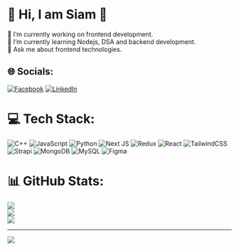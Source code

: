 # 💫 Hi, I am Siam 👋
🔭 I’m currently working on frontend development.<br>🌱 I’m currently learning Nodejs, DSA and backend development.<br>💬 Ask me about frontend technologies.


## 🌐 Socials:
[![Facebook](https://img.shields.io/badge/Facebook-%231877F2.svg?logo=Facebook&logoColor=white)](https://facebook.com/abdullah.siam.4) [![LinkedIn](https://img.shields.io/badge/LinkedIn-%230077B5.svg?logo=linkedin&logoColor=white)](https://linkedin.com/in/abdullah-al-siam-0233b1176) 

# 💻 Tech Stack:
![C++](https://img.shields.io/badge/c++-%2300599C.svg?style=for-the-badge&logo=c%2B%2B&logoColor=white) ![JavaScript](https://img.shields.io/badge/javascript-%23323330.svg?style=for-the-badge&logo=javascript&logoColor=%23F7DF1E) ![Python](https://img.shields.io/badge/python-3670A0?style=for-the-badge&logo=python&logoColor=ffdd54) ![Next JS](https://img.shields.io/badge/Next-black?style=for-the-badge&logo=next.js&logoColor=white) ![Redux](https://img.shields.io/badge/redux-%23593d88.svg?style=for-the-badge&logo=redux&logoColor=white) ![React](https://img.shields.io/badge/react-%2320232a.svg?style=for-the-badge&logo=react&logoColor=%2361DAFB) ![TailwindCSS](https://img.shields.io/badge/tailwindcss-%2338B2AC.svg?style=for-the-badge&logo=tailwind-css&logoColor=white) ![Strapi](https://img.shields.io/badge/strapi-%232E7EEA.svg?style=for-the-badge&logo=strapi&logoColor=white) ![MongoDB](https://img.shields.io/badge/MongoDB-%234ea94b.svg?style=for-the-badge&logo=mongodb&logoColor=white) ![MySQL](https://img.shields.io/badge/mysql-%2300f.svg?style=for-the-badge&logo=mysql&logoColor=white) 	![Figma](https://img.shields.io/badge/figma-%23F24E1E.svg?style=for-the-badge&logo=figma&logoColor=white)
# 📊 GitHub Stats:
![](https://github-readme-stats.vercel.app/api?username=siam-craft&theme=swift&hide_border=false&include_all_commits=true&count_private=true)<br/>
![](https://github-readme-streak-stats.herokuapp.com/?user=siam-craft&theme=swift&hide_border=false)<br/>
![](https://github-readme-stats.vercel.app/api/top-langs/?username=siam-craft&theme=swift&hide_border=false&include_all_commits=true&count_private=true&layout=compact)

---
[![](https://visitcount.itsvg.in/api?id=siam-craft&icon=0&color=0)](https://visitcount.itsvg.in)

<!-- Proudly created with GPRM ( https://gprm.itsvg.in ) -->
